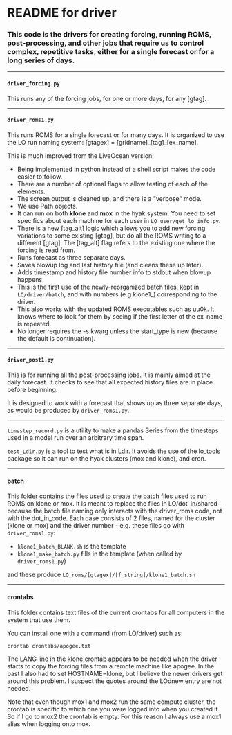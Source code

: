 # README for driver

### This code is the drivers for creating forcing, running ROMS, post-processing, and other jobs that require us to control complex, repetitive tasks, either for a single forecast or for a long series of days.

---
#### `driver_forcing.py`

This runs any of the forcing jobs, for one or more days, for any [gtag].

---

#### `driver_roms1.py`

This runs ROMS for a single forecast or for many days. It is organized to use the LO run naming system: [gtagex] = [gridname]\_[tag]\_[ex_name].

This is much improved from the LiveOcean version:
- Being implemented in python instead of a shell script makes the code easier to follow.
- There are a number of optional flags to allow testing of each of the elements.
- The screen output is cleaned up, and there is a "verbose" mode.
- We use Path objects.
- It can run on both **klone** and **mox** in the hyak system.  You need to set specifics about each machine for each user in `LO_user/get_lo_info.py`.
- There is a new [tag_alt] logic which allows you to add new forcing variations to some existing [gtag], but do all the ROMS writing to a different [gtag]. The [tag_alt] flag refers to the existing one where the forcing is read from.
- Runs forecast as three separate days.
- Saves blowup log and last history file (and cleans these up later).
- Adds timestamp and history file number info to stdout when blowup happens.
- This is the first use of the newly-reorganized batch files, kept in `LO/driver/batch`, and with numbers (e.g klone1_) corresponding to the driver.
- This also works with the updated ROMS executables such as uu0k. It knows where to look for them by seeing if the first letter of the ex_name is repeated.
- No longer requires the -s kwarg unless the start_type is new (because the default is continuation).

---

#### `driver_post1.py`

This is for running all the post-processing jobs.  It is mainly aimed at the daily forecast.  It checks to see that all expected history files are in place before beginning.

It is designed to work with a forecast that shows up as three separate days, as would be produced by `driver_roms1.py`.

---

`timestep_record.py` is a utility to make a pandas Series from the timesteps used in a model run over an arbitrary time span.

`test_Ldir.py` is a tool to test what is in Ldir. It avoids the use of the lo_tools package so it can run on the hyak clusters (mox and klone), and cron.

---

#### batch

This folder contains the files used to create the batch files used to run ROMS on klone or mox.  It is meant to replace the files in LO/dot_in/shared because the batch file naming only interacts with the driver_roms code, not with the dot_in_code.  Each case consists of 2 files, named for the cluster (klone or mox) and the driver number - e.g. these files go with `driver_roms1.py`:

- `klone1_batch_BLANK.sh` is the template
- `klone1_make_batch.py` fills in the template (when called by `driver_roms1.py`)

and these produce `LO_roms/[gtagex]/[f_string]/klone1_batch.sh`

---

#### crontabs

This folder contains text files of the current crontabs for all computers in the system that use them.

You can install one with a command (from LO/driver) such as:

```
crontab crontabs/apogee.txt
```

The LANG line in the klone crontab appears to be needed when the driver starts to copy the forcing files from a remote machine like apogee.  In the past I also had to set HOSTNAME=klone, but I believe the newer drivers get around this problem. I suspect the quotes around the LOdnew entry are not needed.

Note that even though mox1 and mox2 run the same compute cluster, the crontab is specific to which one you were logged into when you created it.  So if I go to mox2 the crontab is empty.  For this reason I always use a mox1 alias when logging onto mox.
